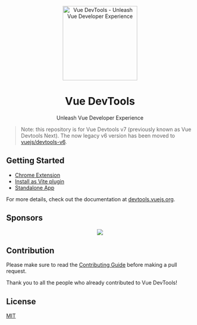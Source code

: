 <p align="center">
  <a href="https://github.com/vuejs/devtools">
    <img src="https://raw.githubusercontent.com/vuejs/devtools/main/docs/public/logo.svg" alt="Vue DevTools - Unleash Vue Developer Experience" width="200">
  </a>
  <br>
  <h1 align="center">Vue DevTools</h1>
  <p align="center">Unleash Vue Developer Experience</p>
</p>

> Note: this repository is for Vue Devtools v7 (previously known as Vue Devtools Next). The now legacy v6 version has been moved to [vuejs/devtools-v6](https://github.com/vuejs/devtools-v6).

## Getting Started

- [Chrome Extension](https://chromewebstore.google.com/detail/vuejs-devtools-beta/ljjemllljcmogpfapbkkighbhhppjdbg)
- [Install as Vite plugin](https://devtools.vuejs.org/guide/vite-plugin)
- [Standalone App](https://devtools.vuejs.org/guide/standalone)

For more details, check out the documentation at [devtools.vuejs.org](https://devtools.vuejs.org).

## Sponsors

<p align="center">
  <a href="https://github.com/sponsors/webfansplz">
    <img src="https://cdn.jsdelivr.net/gh/webfansplz/sponsors/sponsors.wide.svg" />
  </a>
</p>

## Contribution

Please make sure to read the [Contributing Guide](https://devtools.vuejs.org/help/contributing) before making a pull request.

Thank you to all the people who already contributed to Vue DevTools!

<!-- <a href="https://github.com/vuejs/devtools/graphs/contributors">
 <img src="https://contrib.rocks/image?repo=vuejs/devtools" />
</a> -->

## License

[MIT](./LICENSE)
